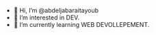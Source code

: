- 👋 Hi, I’m @abdeljabaraitayoub
- 👀 I’m interested in DEV.
- 🌱 I’m currently learning WEB DEVOLLEPEMENT.

<!---
abdeljabaraitayoub/abdeljabaraitayoub is a ✨ special ✨ repository because its `README.md` (this file) appears on your GitHub profile.
You can click the Preview link to take a look at your changes.
--->
